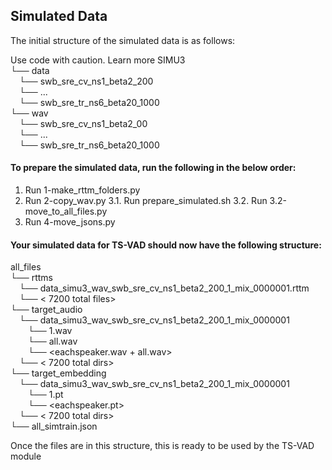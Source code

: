## Simulated Data

The initial structure of the simulated data is as follows:

Use code with caution. Learn more
SIMU3\
└── data\
&emsp;└── swb_sre_cv_ns1_beta2_200\
&emsp;└── ...\
&emsp;└── swb_sre_tr_ns6_beta20_1000\
└── wav\
&emsp;└── swb_sre_cv_ns1_beta2_00\
&emsp;└── ...\
&emsp;└── swb_sre_tr_ns6_beta20_1000

#### To prepare the simulated data, run the following in the below order:

1. Run 1-make_rttm_folders.py
2. Run 2-copy_wav.py
3.1. Run prepare_simulated.sh
3.2. Run 3.2-move_to_all_files.py
4. Run 4-move_jsons.py

#### Your simulated data for TS-VAD should now have the following structure:

all_files\
└── rttms\
&emsp;└── data_simu3_wav_swb_sre_cv_ns1_beta2_200_1_mix_0000001.rttm\
&emsp;└── < 7200 total files>\
└── target_audio\
&emsp;└── data_simu3_wav_swb_sre_cv_ns1_beta2_200_1_mix_0000001\
&emsp;&emsp;└── 1.wav\
&emsp;&emsp;└── all.wav\
&emsp;&emsp;└── <eachspeaker.wav + all.wav>\
&emsp;└── < 7200 total dirs>\
└── target_embedding\
&emsp;└── data_simu3_wav_swb_sre_cv_ns1_beta2_200_1_mix_0000001\
&emsp;&emsp;└── 1.pt\
&emsp;&emsp;└── <eachspeaker.pt>\
&emsp;└── < 7200 total dirs>\
└── all_simtrain.json

Once the files are in this structure, this is ready to be used by the TS-VAD module
